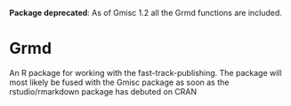**Package deprecated**: As of Gmisc 1.2 all the Grmd functions are included.

Grmd
====

An R package for working with the fast-track-publishing. The package will most likely be fused with the Gmisc package as soon as the rstudio/rmarkdown package has debuted on CRAN
